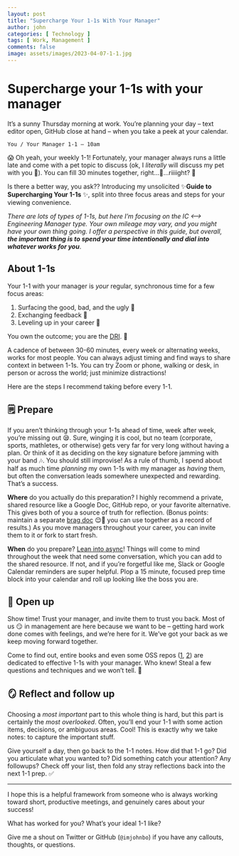 ```yaml
---
layout: post
title: "Supercharge Your 1-1s With Your Manager"
author: john
categories: [ Technology ]
tags: [ Work, Management ]
comments: false
image: assets/images/2023-04-07-1-1.jpg
---
```


# Supercharge your 1-1s with your manager
It’s a sunny Thursday morning at work. You’re planning your day – text editor open, GitHub close at hand – when you take a peek at your calendar.

```
You / Your Manager 1-1 – 10am
```

😱 Oh yeah, your weekly 1-1! Fortunately, your manager always runs a little late and come with a pet topic to discuss (ok, I *literally* will discuss my pet with you 🐶). You can fill 30 minutes together, right…🤔…riiiight? 🤞

Is there a better way, you ask?? Introducing my unsolicited ✨**Guide to Supercharging Your 1-1s** ✨, split into three focus areas and steps for your viewing convenience.

_There are lots of types of 1-1s, but here I’m focusing on the IC <—> Engineering Manager type. Your own mileage may vary, and you might have your own thing going. I offer a perspective in this guide, but overall, **the important thing is to spend your time intentionally and dial into whatever works for you**_.

## About 1-1s
Your 1-1 with your manager is *your* regular, synchronous time for a few focus areas:
1. Surfacing the good, bad, and the ugly 👻
2. Exchanging feedback 🔁
3. Leveling up in your career 🚀

You own the outcome; you are the [DRI](https://tettra.com/article/directly-responsible-individuals-guide/). 🤝

A cadence of between 30-60 minutes, every week or alternating weeks, works for most people. You can always adjust timing and find ways to share context in between 1-1s. You can try Zoom or phone, walking or desk, in person or across the world; just minimize distractions!

Here are the steps I recommend taking before every 1-1.

## 🗒️ Prepare

If you aren’t thinking through your 1-1s ahead of time, week after week, you’re missing out 😪. Sure, winging it is cool, but no team (corporate, sports, mathletes, or otherwise) gets very far for very long without having a plan. Or think of it as deciding on the key signature before jamming with your band 🎶. You should still improvise! As a rule of thumb, I spend about half as much time *planning* my own 1-1s with my manager as *having* them, but often the conversation leads somewhere unexpected and rewarding. That’s a success.

**Where** do you actually do this preparation? I highly recommend a private, shared resource like a Google Doc, GitHub repo, or your favorite alternative. This gives both of you a source of truth for reflection. (Bonus points: maintain a separate [brag doc](https://jvns.ca/blog/brag-documents/) 😌💅 you can use together as a record of results.) As you move managers throughout your career, you can invite them to it or fork to start fresh.

**When** do you prepare? [Lean into async](https://imjohnbo.com/asynchronous-work/)! Things will come to mind throughout the week that need some conversation, which you can add to the shared resource. If not, and if you’re forgetful like me, Slack or Google Calendar reminders are super helpful. Plop a 15 minute, focused prep time block into your calendar and roll up looking like the boss you are.

## 👐 Open up
Show time! Trust your manager, and invite them to trust you back. Most of us 😏 in management are here because we want to be – getting hard work done comes with feelings, and we’re here for it. We’ve got your back as we keep moving forward together.

Come to find out, entire books and even some OSS repos ([1](https://github.com/ajahne/one-on-ones), [2](https://github.com/LappleApple/awesome-leading-and-managing/blob/b92bdedf8e2573878f6fe0e5a5dff8a0d88e608d/One-on-Ones.md)) are dedicated to effective 1-1s with your manager. Who knew! Steal a few questions and techniques and we won’t tell. 🤫

## 🪞 Reflect and follow up
Choosing a _most important_ part to this whole thing is hard, but this part is certainly the *most overlooked*. Often, you’ll end your 1-1 with some action items, decisions, or ambiguous areas. Cool! This is exactly why we take notes: to capture the important stuff.

Give yourself a day, then go back to the 1-1 notes. How did that 1-1 go? Did you articulate what you wanted to? Did something catch your attention? Any followups? Check off your list, then fold any stray reflections back into the next 1-1 prep. ✅

---

I hope this is a helpful framework from someone who is always working toward short, productive meetings, and genuinely cares about your success!

What has worked for you? What’s your ideal 1-1 like?

Give me a shout on Twitter or GitHub (`@imjohnbo`) if you have any callouts, thoughts, or questions.
